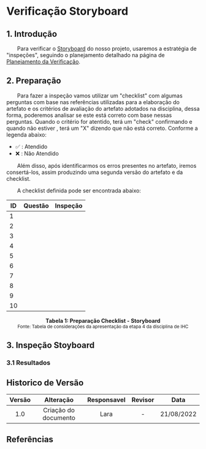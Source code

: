 # Verificação Storyboard

## 1. Introdução

&emsp;&emsp;Para verificar o [Storyboard](../storyboard/storyboard.md) do nosso projeto, usaremos a estratégia de "inspeções", seguindo o planejamento detalhado na página de [Planejamento da Verificação](../verificacao/planejamento.md).

## 2. Preparação

&emsp;&emsp;Para fazer a inspeção vamos utilizar um "checklist" com algumas perguntas com base nas referências utilizadas para a elaboração do artefato e os critérios de avaliação do artefato adotados na disciplina, dessa forma, poderemos analisar se este está correto com base nessas perguntas. Quando o critério for atentido, terá um "check" confirmando e quando não estiver , terá um "X" dizendo que não está correto. Conforme a legenda abaixo:

- ✅ : Atendido
- ❌ : Não Atendido

&emsp;&emsp;Além disso, após identificarmos os erros presentes no artefato, iremos consertá-los, assim produzindo uma segunda versão do artefato e da checklist.

&emsp;&emsp;A checklist definida pode ser encontrada abaixo:

<center>

|ID|Questão| Inspeção |
|-----------|-------------|-------------|
| 1  |  ||
| 2  |  ||
| 3  |  ||
| 4  |  ||
| 5  |  ||
| 6  |  ||
| 7  |  ||
| 8  |  ||
| 9  |  ||
| 10 |  ||

</center>

<figcaption align='center'>
    <b>Tabela 1: Preparação Checklist - Storyboard </b>
    <br><small> Fonte: Tabela de considerações da apresentação da etapa 4 da disciplina de IHC</small>
</figcaption>

## 3. Inspeção Stoyboard

### 3.1 Resultados

## Historico de Versão 

|    Versão    | Alteração| Responsavel        | Revisor     | Data
| :--------: | :----: | :------------------: | :-------------: |:----:|
| 1.0 | Criação do documento | Lara | - | 21/08/2022 |

## Referências
